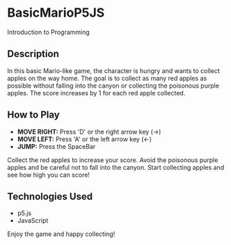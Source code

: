 # BasicMarioP5JS
Introduction to Programming

## Description
In this basic Mario-like game, the character is hungry and wants to collect apples on the way home. The goal is to collect as many red apples as possible without falling into the canyon or collecting the poisonous purple apples. The score increases by 1 for each red apple collected. 

## How to Play
- **MOVE RIGHT:** Press 'D' or the right arrow key (→)
- **MOVE LEFT:** Press 'A' or the left arrow key (←)
- **JUMP:** Press the SpaceBar

Collect the red apples to increase your score. Avoid the poisonous purple apples and be careful not to fall into the canyon. Start collecting apples and see how high you can score!

## Technologies Used
- p5.js
- JavaScript

Enjoy the game and happy collecting!

